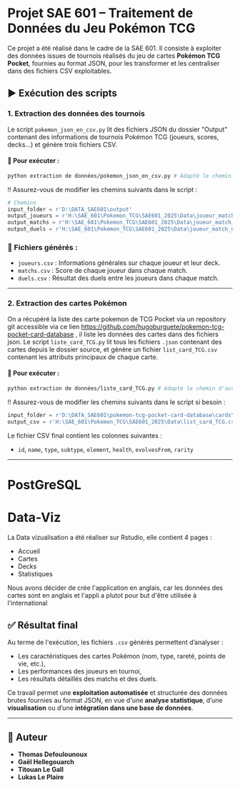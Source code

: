 # Projet SAE 601 – Traitement de Données du Jeu Pokémon TCG

Ce projet a été réalisé dans le cadre de la SAE 601. Il consiste à exploiter des données issues de tournois réalisés du jeu de cartes **Pokémon TCG Pocket**, fournies au format JSON, pour les transformer et les centraliser dans des fichiers CSV exploitables.


## ▶️ Exécution des scripts

### 1. Extraction des données des tournois

Le script `pokemon_json_en_csv.py` lit des fichiers JSON du dossier "Output" contenant des informations de tournois Pokémon TCG (joueurs, scores, decks...) et génère trois fichiers CSV.

#### 📌 Pour exécuter :

```bash
python extraction de données/pokemon_json_en_csv.py # Adapté le chemin d'accès en fonction de ou vous avez mit le fichier .py
```

!! Assurez-vous de modifier les chemins suivants dans le script :

```python
# Chemins
input_folder = r'D:\DATA_SAE601\output'
output_joueurs = r'H:\SAE_601\Pokemon_TCG\SAE601_2025\Data\joueur_match_duels\joueurs.csv'
output_matchs = r'H:\SAE_601\Pokemon_TCG\SAE601_2025\Data\joueur_match_duels\matchs.csv'
output_duels = r'H:\SAE_601\Pokemon_TCG\SAE601_2025\Data\joueur_match_duels\duels.csv'
```

### 🔄 Fichiers générés :
- `joueurs.csv` : Informations générales sur chaque joueur et leur deck.
- `matchs.csv` : Score de chaque joueur dans chaque match.
- `duels.csv` : Résultat des duels entre les joueurs dans chaque match.

---

### 2. Extraction des cartes Pokémon
On a récupéré la liste des carte pokemon de TCG Pocket via un repository git accessible via ce lien https://github.com/hugoburguete/pokemon-tcg-pocket-card-database , il liste les données des cartes dans des fichiers json.
Le script `liste_card_TCG.py` lit tous les fichiers `.json` contenant des cartes depuis le dossier source, et génère un fichier `list_card_TCG.csv` contenant les attributs principaux de chaque carte.

#### 📌 Pour exécuter :

```bash
python extraction de données/liste_card_TCG.py # Adapté le chemin d'accès en fonction de ou vous avez mit le fichier .py
```

!! Assurez-vous de modifier les chemins suivants dans le script si besoin :

```python
input_folder = r'D:\DATA_SAE601\pokemon-tcg-pocket-card-database\cards\en' #git clone https://github.com/hugoburguete/pokemon-tcg-pocket-card-database
output_csv = r'H:\SAE_601\Pokemon_TCG\SAE601_2025\Data\list_card_TCG.csv'
```

Le fichier CSV final contient les colonnes suivantes :
- `id`, `name`, `type`, `subtype`, `element`, `health`, `evolvesFrom`, `rarity`

---
# PostGreSQL


# Data-Viz
La Data vizualisation a été réaliser sur Rstudio, elle contient 4 pages : 
  - Accueil
  - Cartes
  - Decks
  - Statistiques

Nous avons décider de crée l'application en anglais, car les données des cartes sont en anglais et l'appli a plutot pour but d'être utilisée à l'international

## ✅ Résultat final

Au terme de l'exécution, les fichiers `.csv` générés permettent d’analyser :
- Les caractéristiques des cartes Pokémon (nom, type, rareté, points de vie, etc.),
- Les performances des joueurs en tournoi,
- Les résultats détaillés des matchs et des duels.

Ce travail permet une **exploitation automatisée** et structurée des données brutes fournies au format JSON, en vue d'une **analyse statistique**, d’une **visualisation** ou d’une **intégration dans une base de données**.

---

## 👤 Auteur

- **Thomas Defoulounoux** 
- **Gaël Hellegouarch**
- **Titouan Le Gall**
- **Lukas Le Plaire**

